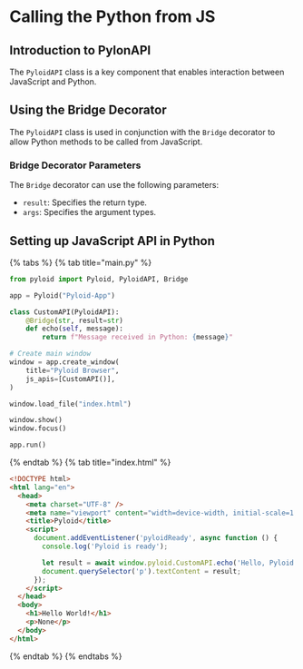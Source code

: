 # Calling the Python from JS

## Introduction to PylonAPI

The `PyloidAPI` class is a key component that enables interaction between JavaScript and Python.

## Using the Bridge Decorator

The `PyloidAPI` class is used in conjunction with the `Bridge` decorator to allow Python methods to be called from JavaScript.

### Bridge Decorator Parameters

The `Bridge` decorator can use the following parameters:

- `result`: Specifies the return type.
- `args`: Specifies the argument types.

## Setting up JavaScript API in Python

{% tabs %}
{% tab title="main.py" %}

```python
from pyloid import Pyloid, PyloidAPI, Bridge

app = Pyloid("Pyloid-App")

class CustomAPI(PyloidAPI):
    @Bridge(str, result=str)
    def echo(self, message):
        return f"Message received in Python: {message}"

# Create main window
window = app.create_window(
    title="Pyloid Browser",
    js_apis=[CustomAPI()],
)

window.load_file("index.html")

window.show()
window.focus()

app.run()
```

{% endtab %}
{% tab title="index.html" %}

```html
<!DOCTYPE html>
<html lang="en">
  <head>
    <meta charset="UTF-8" />
    <meta name="viewport" content="width=device-width, initial-scale=1.0" />
    <title>Pyloid</title>
    <script>
      document.addEventListener('pyloidReady', async function () {
        console.log('Pyloid is ready');

        let result = await window.pyloid.CustomAPI.echo('Hello, Pyloid!');
        document.querySelector('p').textContent = result;
      });
    </script>
  </head>
  <body>
    <h1>Hello World!</h1>
    <p>None</p>
  </body>
</html>
```

{% endtab %}
{% endtabs %}
